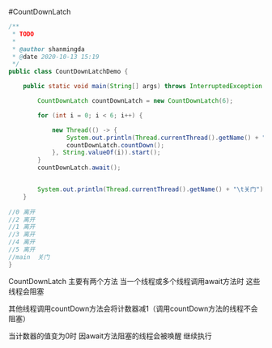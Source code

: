 #CountDownLatch

```java
/**
 * TODO
 *
 * @author shanmingda
 * @date 2020-10-13 15:19
 */
public class CountDownLatchDemo {

    public static void main(String[] args) throws InterruptedException {

        CountDownLatch countDownLatch = new CountDownLatch(6);

        for (int i = 0; i < 6; i++) {

            new Thread(() -> {
                System.out.println(Thread.currentThread().getName() + "\t离开");
                countDownLatch.countDown();
            }, String.valueOf(i)).start();
        }
        countDownLatch.await();


        System.out.println(Thread.currentThread().getName() + "\t关门");
    }
  
//0	离开
//2	离开
//1	离开
//3	离开
//4	离开
//5	离开
//main	关门
}
```

CountDownLatch 主要有两个方法 当一个线程或多个线程调用await方法时 这些线程会阻塞

其他线程调用countDown方法会将计数器减1（调用countDown方法的线程不会阻塞）

当计数器的值变为0时 因await方法阻塞的线程会被唤醒 继续执行